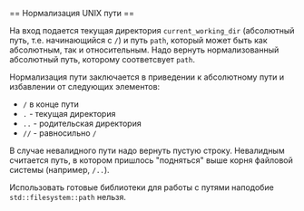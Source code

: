 == Нормализация UNIX пути ==

На вход подается текущая директория `current_working_dir` (абсолютный путь, т.е. начинающийся с `/`) и путь `path`, который может быть как абсолютным, так и относительным. Надо вернуть нормализованный абсолютный путь, которому соответсвует `path`.

Нормализация пути заключается в приведении к абсолютному пути и избавлении от следующих элементов:
- `/` в конце пути
- `.` - текущая директория
- `..` - родительская директория
- `//` - равносильно `/`

В случае невалидного пути надо вернуть пустую строку.
Невалидным считается путь, в котором пришлось "подняться" выше корня файловой системы (например, `/..`).

Использовать готовые библиотеки для работы с путями наподобие `std::filesystem::path` нельзя. 
